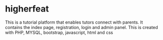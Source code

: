 # higherfeat
This is a tutorial platform that enables tutors connect with parents.
It contains the index page, registration, login and admin panel. This is created with PHP, MYSQL, bootstrap, javascript, html and css
